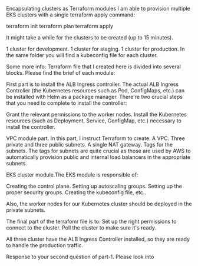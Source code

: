Encapsulating clusters as Terraform modules
I am able to provision multiple EKS clusters with a single terraform apply command:

terraform init
terraform plan
terraform apply

It might take a while for the clusters to be created (up to 15 minutes).

1 cluster for development.
1 cluster for staging.
1 cluster for production.
In the same folder you will find a kubeconfig file for each cluster.

Some more info:
Terraform file that I created here is divided into several blocks. Please find the brief of each module:

First part is to install the ALB Ingress controller. The actual ALB Ingress Controller (the Kubernetes resources such as Pod, ConfigMaps, etc.) can be installed with Helm as a package manager.
There're two crucial steps that you need to complete to install the controller:

Grant the relevant permissions to the worker nodes.
Install the Kubernetes resources (such as Deployment, Service, ConfigMap, etc.) necessary to install the controller.

VPC module part. In this part, I instruct Terraform to create:
A VPC.
Three private and three public subnets.
A single NAT gateway.
Tags for the subnets.
The tags for subnets are quite crucial as those are used by AWS to automatically provision public and internal load balancers in the appropriate subnets.

EKS cluster module.The EKS module is responsible of:

Creating the control plane.
Setting up autoscaling groups.
Setting up the proper security groups.
Creating the kubeconfig file, etc..

Also, the worker nodes for our Kubernetes cluster should be deployed in the private subnets.

The final part of the terrafomr file is to:
Set up the right permissions to connect to the cluster.
Poll the cluster to make sure it's ready. 

All three cluster have the ALB Ingress Controller installed, so they are ready to handle the production traffic.

Response to your second question of part-1. Please look into 
